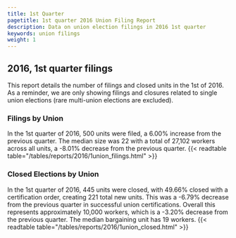```yaml
---
title: 1st Quarter 
pagetitle: 1st quarter 2016 Union Filing Report
description: Data on union election filings in 2016 1st quarter 
keywords: union filings
weight: 1
---
```


## 2016, 1st quarter filings

This report details the number of filings and closed units in the 1st of 2016. As a reminder, we are only showing filings and closures related to single union elections (rare multi-union elections are excluded).

### Filings by Union
In the 1st quarter of 2016, 500 units were filed, a 6.00% increase from the previous quarter. The median size was 22 with a total of 27,102 workers across all units, a -8.01% decrease from the previous quarter.
{{< readtable table="/tables/reports/2016/1union_filings.html" >}}

### Closed Elections by Union
In the 1st quarter of 2016, 445 units were closed, with 49.66% closed with a certification order, creating 221 total new units. This was a -6.79% decrease from the previous quarter in successful union certifications. Overall this represents approximately 10,000 workers, which is a -3.20% decrease from the previous quarter. The median bargaining unit has 19 workers.
{{< readtable table="/tables/reports/2016/1union_closed.html" >}}
